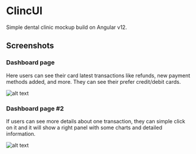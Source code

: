 # ClincUI

Simple dental clinic mockup build on Angular v12.

## Screenshots

### Dashboard page
Here users can see their card latest transactions like refunds, new payment methods added, and more. They can see their prefer credit/debit cards.

![alt text](https://i.imgur.com/Fmv1NXb.png)


### Dashboard page #2
If users can see more details about one transaction, they can simple click on it and it will show a right panel with some charts and detailed information.

![alt text](https://i.imgur.com/WlWFU1B.png)
